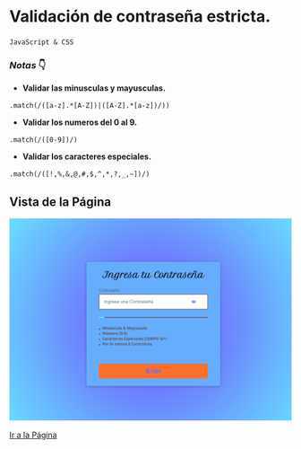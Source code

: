 # Validación de contraseña estricta.
`JavaScript & CSS`

### *Notas* :point_down:

- **Validar las minusculas y mayusculas.**
~~~
.match(/([a-z].*[A-Z])|([A-Z].*[a-z])/))
~~~

- **Validar los numeros del 0 al 9.**
~~~
.match(/([0-9])/)
~~~

- **Validar los caracteres especiales.**
~~~
.match(/([!,%,&,@,#,$,^,*,?,_,~])/)
~~~

## Vista de la Página
![image](./images/vista.gif)

[Ir a la Página](https://friendly-swartz-d04394.netlify.app/?)